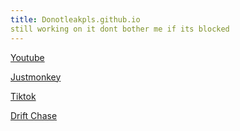 ```yaml
---
title: Donotleakpls.github.io
still working on it dont bother me if its blocked
--- 
```

 

  [Youtube](https://www.youtube.com)

 [Justmonkey](Https://justmonkey.vercel.app)

 [Tiktok](Https://tiktok.com)
 
[Drift Chase](https://scratch.mit.edu/projects/809816554/)
